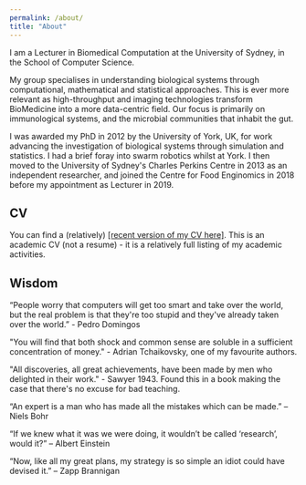 ```yaml
---
permalink: /about/
title: "About"
---
```


I am a Lecturer in Biomedical Computation at the University of Sydney, in the School of Computer Science. 

My group specialises in understanding biological systems through computational, mathematical and statistical approaches. 
This is ever more relevant as high-throughput and imaging technologies transform BioMedicine into a more data-centric field. 
Our focus is primarily on immunological systems, and the microbial communities that inhabit the gut.

I was awarded my PhD in 2012 by the University of York, UK, for work advancing the investigation of biological systems through simulation and statistics. 
I had a brief foray into swarm robotics whilst at York. 
I then moved to the University of Sydney's Charles Perkins Centre in 2013 as an independent researcher, and joined the Centre for Food Enginomics in 2018 before my appointment as Lecturer in 2019.

## CV

You can find a (relatively) [[recent version of my CV here]](marknormanread.github.io/pubs/MarkRead_CV.pdf). This is an academic CV (not a resume) - it is a relatively full listing of my academic activities. 

## Wisdom

“People worry that computers will get too smart and take over the world, but the real problem is that they're too stupid and they've already taken over the world.” - Pedro Domingos

"You will find that both shock and common sense are soluble in a sufficient concentration of money." - Adrian Tchaikovsky, one of my favourite authors. 

"All discoveries, all great achievements, have been made by men who delighted in their work." - Sawyer 1943. Found this in a book making the case that there's no excuse for bad teaching. 

“An expert is a man who has made all the mistakes which can be made.” – Niels Bohr

“If we knew what it was we were doing, it wouldn’t be called ‘research’, would it?” – Albert Einstein

“Now, like all my great plans, my strategy is so simple an idiot could have devised it.” – Zapp Brannigan
